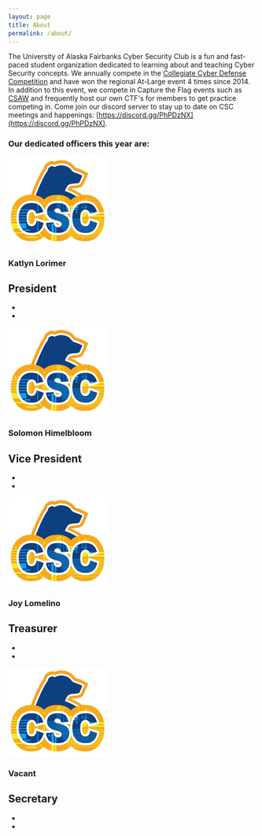 ```yaml
---
layout: page
title: About
permalink: /about/
---
```


The University of Alaska Fairbanks Cyber Security Club is a fun and fast-paced student organization dedicated to learning about and teaching Cyber Security concepts. We annually compete in the [Collegiate Cyber Defense Competition](https://www.nationalccdc.org/) and have won the regional At-Large event 4 times since 2014. In addition to this event, we compete in Capture the Flag events such as [CSAW](https://ctf.csaw.io/) and frequently host our own CTF's for members to get practice competing in. Come join our discord server to stay up to date on CSC meetings and happenings: [https://discord.gg/PhPDzNX](https://discord.gg/PhPDzNX).

### Our dedicated officers this year are:

<section class="officer">
  <img src="/assets/img/uafcsc-notext.png">
  <section class="info">
    <h1>Katlyn Lorimer</h1>
    <h2>President</h2>
    <ul class="social-media">
      <li><a href="mailto:ijlorimer@alaska.edu" target="_blank"><i class="fas fa-envelope"></i></a></li>
      <li><a href="https://github.com/katlyn/" target="_blank" rel="noopener"><i class="fab fa-github"></i></a></li>
    </ul>
  </section>
</section>

<section class="officer">
  <img src="/assets/img/uafcsc-notext.png">
  <section class="info">
    <h1>Solomon Himelbloom</h1>
    <h2>Vice President</h2>
    <ul class="social-media">
      <li><a href="mailto:sbhimelbloom@alaska.edu" target="_blank" rel="noopener"><i class="fas fa-envelope"></i></a></li>
      <li><a href="https://github.com/TechSolomon/" target="_blank" rel="noopener"><i class="fab fa-github"></i></a></li>
    </ul>
  </section>
</section>

<section class="officer">
  <img src="/assets/img/uafcsc-notext.png">
  <section class="info">
    <h1>Joy Lomelino</h1>
    <h2>Treasurer</h2>
    <ul class="social-media">
      <li><a href="mailto:jmlomelino@alaska.edu" target="_blank"><i class="fas fa-envelope"></i></a></li>
      <li><a href="https://github.com/joy-01/" target="_blank" rel="noopener"><i class="fab fa-github"></i></a></li>
    </ul>
  </section>
</section>

<section class="officer">
  <img src="/assets/img/uafcsc-notext.png">
  <section class="info">
    <h1>Vacant</h1>
    <h2>Secretary</h2>
    <ul class="social-media">
      <li><a href="mailto:csc.uaf@alaska.edu" target="_blank" rel="noopener"><i class="fas fa-envelope"></i></a></li>
      <li><a href="https://github.com/UAFCSC/" target="_blank" rel="noopener"><i class="fab fa-github"></i></a></li>
    </ul>
  </section>
</section>

